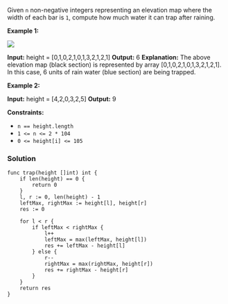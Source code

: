 Given `n` non-negative integers representing an elevation map where the width of each bar is `1`, compute how much water it can trap after raining.

**Example 1:**

![](https://assets.leetcode.com/uploads/2018/10/22/rainwatertrap.png)

**Input:** height = [0,1,0,2,1,0,1,3,2,1,2,1]
**Output:** 6
**Explanation:** The above elevation map (black section) is represented by array [0,1,0,2,1,0,1,3,2,1,2,1]. In this case, 6 units of rain water (blue section) are being trapped.

**Example 2:**

**Input:** height = [4,2,0,3,2,5]
**Output:** 9

**Constraints:**

- `n == height.length`
- `1 <= n <= 2 * 104`
- `0 <= height[i] <= 105`

### Solution
```
func trap(height []int) int {
    if len(height) == 0 {
        return 0
    }
    l, r := 0, len(height) - 1
    leftMax, rightMax := height[l], height[r]
    res := 0

    for l < r {
        if leftMax < rightMax {
            l++
            leftMax = max(leftMax, height[l])
            res += leftMax - height[l]
        } else {
            r--
            rightMax = max(rightMax, height[r])
            res += rightMax - height[r]
        }
    }
    return res
}
```
